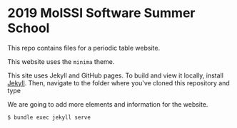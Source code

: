 # 2019 MolSSI Software Summer School

This repo contains files for a periodic table website.

This website uses the `minima` theme.

This site uses Jekyll and GitHub pages. To build and view it locally, install [Jekyll](https://jekyllrb.com/). Then, navigate to the folder where you've cloned this repository and type

We are going to add more elements and information for the website.

```
$ bundle exec jekyll serve
```
